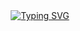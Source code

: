 <div align="center">
  
  <!-- Readme Typing SVG 动态打字效果 -->
  <div>
  <a href="https://git.io/typing-svg"><img src="https://readme-typing-svg.demolab.com?font=Roboto&pause=1000&center=%E7%9C%9F&vCenter=%E7%9C%9F&repeat=%E7%9C%9F&width=435&separator=%3D&lines=System.out.println(%22Hello+World!%22);%3Dconsole.log('Hello+World!');%3Dstd%3A%3Acout+%3C%3C+%22Hello%2C+World!%22+%3C%3C+std%3A%3Aendl;" alt="Typing SVG" /></a>
  </div>
</div>
